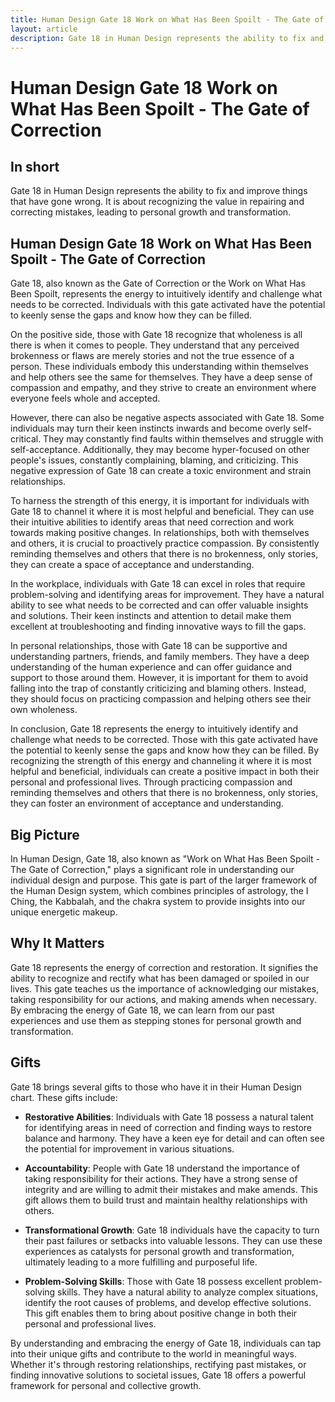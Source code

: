 ```yaml
---
title: Human Design Gate 18 Work on What Has Been Spoilt - The Gate of Correction
layout: article
description: Gate 18 in Human Design represents the ability to fix and improve things that have gone wrong. It is about recognizing the value in repairing and correcting mistakes, leading to personal growth and transformation.
---
```

# Human Design Gate 18 Work on What Has Been Spoilt - The Gate of Correction
## In short
 Gate 18 in Human Design represents the ability to fix and improve things that have gone wrong. It is about recognizing the value in repairing and correcting mistakes, leading to personal growth and transformation.

## Human Design Gate 18 Work on What Has Been Spoilt - The Gate of Correction
Gate 18, also known as the Gate of Correction or the Work on What Has Been Spoilt, represents the energy to intuitively identify and challenge what needs to be corrected. Individuals with this gate activated have the potential to keenly sense the gaps and know how they can be filled.

On the positive side, those with Gate 18 recognize that wholeness is all there is when it comes to people. They understand that any perceived brokenness or flaws are merely stories and not the true essence of a person. These individuals embody this understanding within themselves and help others see the same for themselves. They have a deep sense of compassion and empathy, and they strive to create an environment where everyone feels whole and accepted.

However, there can also be negative aspects associated with Gate 18. Some individuals may turn their keen instincts inwards and become overly self-critical. They may constantly find faults within themselves and struggle with self-acceptance. Additionally, they may become hyper-focused on other people's issues, constantly complaining, blaming, and criticizing. This negative expression of Gate 18 can create a toxic environment and strain relationships.

To harness the strength of this energy, it is important for individuals with Gate 18 to channel it where it is most helpful and beneficial. They can use their intuitive abilities to identify areas that need correction and work towards making positive changes. In relationships, both with themselves and others, it is crucial to proactively practice compassion. By consistently reminding themselves and others that there is no brokenness, only stories, they can create a space of acceptance and understanding.

In the workplace, individuals with Gate 18 can excel in roles that require problem-solving and identifying areas for improvement. They have a natural ability to see what needs to be corrected and can offer valuable insights and solutions. Their keen instincts and attention to detail make them excellent at troubleshooting and finding innovative ways to fill the gaps.

In personal relationships, those with Gate 18 can be supportive and understanding partners, friends, and family members. They have a deep understanding of the human experience and can offer guidance and support to those around them. However, it is important for them to avoid falling into the trap of constantly criticizing and blaming others. Instead, they should focus on practicing compassion and helping others see their own wholeness.

In conclusion, Gate 18 represents the energy to intuitively identify and challenge what needs to be corrected. Those with this gate activated have the potential to keenly sense the gaps and know how they can be filled. By recognizing the strength of this energy and channeling it where it is most helpful and beneficial, individuals can create a positive impact in both their personal and professional lives. Through practicing compassion and reminding themselves and others that there is no brokenness, only stories, they can foster an environment of acceptance and understanding.
## Big Picture

In Human Design, Gate 18, also known as "Work on What Has Been Spoilt - The Gate of Correction," plays a significant role in understanding our individual design and purpose. This gate is part of the larger framework of the Human Design system, which combines principles of astrology, the I Ching, the Kabbalah, and the chakra system to provide insights into our unique energetic makeup.

## Why It Matters

Gate 18 represents the energy of correction and restoration. It signifies the ability to recognize and rectify what has been damaged or spoiled in our lives. This gate teaches us the importance of acknowledging our mistakes, taking responsibility for our actions, and making amends when necessary. By embracing the energy of Gate 18, we can learn from our past experiences and use them as stepping stones for personal growth and transformation.

## Gifts

Gate 18 brings several gifts to those who have it in their Human Design chart. These gifts include:

- **Restorative Abilities**: Individuals with Gate 18 possess a natural talent for identifying areas in need of correction and finding ways to restore balance and harmony. They have a keen eye for detail and can often see the potential for improvement in various situations.

- **Accountability**: People with Gate 18 understand the importance of taking responsibility for their actions. They have a strong sense of integrity and are willing to admit their mistakes and make amends. This gift allows them to build trust and maintain healthy relationships with others.

- **Transformational Growth**: Gate 18 individuals have the capacity to turn their past failures or setbacks into valuable lessons. They can use these experiences as catalysts for personal growth and transformation, ultimately leading to a more fulfilling and purposeful life.

- **Problem-Solving Skills**: Those with Gate 18 possess excellent problem-solving skills. They have a natural ability to analyze complex situations, identify the root causes of problems, and develop effective solutions. This gift enables them to bring about positive change in both their personal and professional lives.

By understanding and embracing the energy of Gate 18, individuals can tap into their unique gifts and contribute to the world in meaningful ways. Whether it's through restoring relationships, rectifying past mistakes, or finding innovative solutions to societal issues, Gate 18 offers a powerful framework for personal and collective growth.